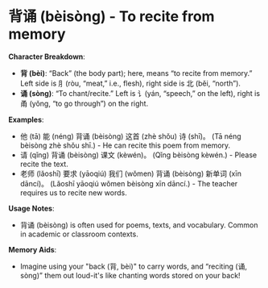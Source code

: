 # **背诵 (bèisòng) - To recite from memory**

**Character Breakdown**:  
- **背 (bèi)**: “Back” (the body part); here, means “to recite from memory.” Left side is ⺼(ròu, “meat,” i.e., flesh), right side is 北 (běi, “north”).  
- **诵 (sòng)**: “To chant/recite.” Left is 讠(yán, “speech,” on the left), right is 甬 (yǒng, “to go through”) on the right.

**Examples**:  
- 他 (tā) 能 (néng) 背诵 (bèisòng) 这首 (zhè shǒu) 诗 (shī)。 (Tā néng bèisòng zhè shǒu shī.) - He can recite this poem from memory.  
- 请 (qǐng) 背诵 (bèisòng) 课文 (kèwén)。 (Qǐng bèisòng kèwén.) - Please recite the text.  
- 老师 (lǎoshī) 要求 (yāoqiú) 我们 (wǒmen) 背诵 (bèisòng) 新单词 (xīn dāncí)。 (Lǎoshī yāoqiú wǒmen bèisòng xīn dāncí.) - The teacher requires us to recite new words.

**Usage Notes**:  
- 背诵 (bèisòng) is often used for poems, texts, and vocabulary. Common in academic or classroom contexts.

**Memory Aids**:  
- Imagine using your "back (背, bèi)" to carry words, and “reciting (诵, sòng)” them out loud-it's like chanting words stored on your back!
